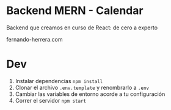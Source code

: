 # Backend MERN - Calendar

Backend que creamos en curso de React: de cero a experto

fernando-herrera.com

# Dev

1. Instalar dependencias `npm install`
2. Clonar el archivo `.env.template` y renombrarlo a `.env`
3. Cambiar las variables de entorno acorde a tu configuración
4. Correr el servidor `npm start`
